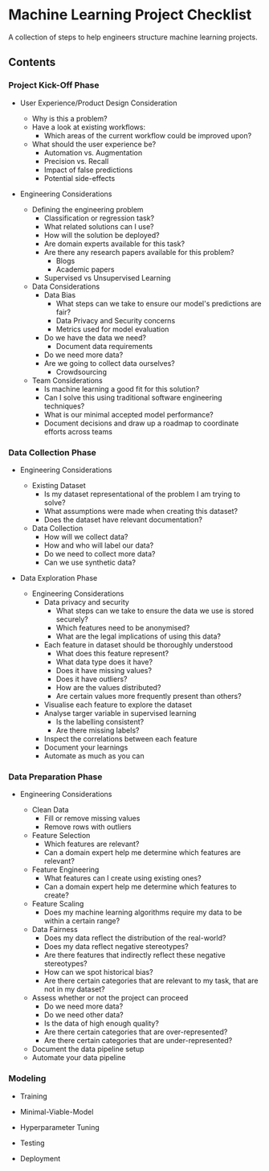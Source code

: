 # Machine Learning Project Checklist

A collection of steps to help engineers structure machine learning projects.

## Contents

### Project Kick-Off Phase

- User Experience/Product Design Consideration
  - Why is this a problem?
  - Have a look at existing workflows:
    - Which areas of the current workflow could be improved upon?
  - What should the user experience be?
    - Automation vs. Augmentation
    - Precision vs. Recall
    - Impact of false predictions
    - Potential side-effects
- Engineering Considerations

  - Defining the engineering problem
    - Classification or regression task?
    - What related solutions can I use?
    - How will the solution be deployed?
    - Are domain experts available for this task?
    - Are there any research papers available for this problem?
      - Blogs
      - Academic papers
    - Supervised vs Unsupervised Learning
  - Data Considerations
    - Data Bias
      - What steps can we take to ensure our model's predictions are fair?
      - Data Privacy and Security concerns
      - Metrics used for model evaluation
    - Do we have the data we need?
      - Document data requirements
    - Do we need more data?
    - Are we going to collect data ourselves?
      - Crowdsourcing
  - Team Considerations
    - Is machine learning a good fit for this solution?
    - Can I solve this using traditional software engineering techniques?
    - What is our minimal accepted model performance?
    - Document decisions and draw up a roadmap to coordinate efforts across teams

### Data Collection Phase

- Engineering Considerations

  - Existing Dataset
    - Is my dataset representational of the problem I am trying to solve?
    - What assumptions were made when creating this dataset?
    - Does the dataset have relevant documentation?
  - Data Collection
    - How will we collect data?
    - How and who will label our data?
    - Do we need to collect more data?
    - Can we use synthetic data?

- Data Exploration Phase

  - Engineering Considerations
    - Data privacy and security
      - What steps can we take to ensure the data we use is stored securely?
      - Which features need to be anonymised?
      - What are the legal implications of using this data?
    - Each feature in dataset should be thoroughly understood
      - What does this feature represent?
      - What data type does it have?
      - Does it have missing values?
      - Does it have outliers?
      - How are the values distributed?
      - Are certain values more frequently present than others?
    - Visualise each feature to explore the dataset
    - Analyse targer variable in supervised learning
      - Is the labelling consistent?
      - Are there missing labels?
    - Inspect the correlations between each feature
    - Document your learnings
    - Automate as much as you can

### Data Preparation Phase

- Engineering Considerations

  - Clean Data
    - Fill or remove missing values
    - Remove rows with outliers
  - Feature Selection
    - Which features are relevant?
    - Can a domain expert help me determine which features are relevant?
  - Feature Engineering
    - What features can I create using existing ones?
    - Can a domain expert help me determine which features to create?
  - Feature Scaling
    - Does my machine learning algorithms require my data to be within a certain range?
  - Data Fairness
    - Does my data reflect the distribution of the real-world?
    - Does my data reflect negative stereotypes?
    - Are there features that indirectly reflect these negative stereotypes?
    - How can we spot historical bias?
    - Are there certain categories that are relevant to my task, that are not in my dataset?
  - Assess whether or not the project can proceed
    - Do we need more data?
    - Do we need other data?
    - Is the data of high enough quality?
    - Are there certain categories that are over-represented?
    - Are there certain categories that are under-represented?
  - Document the data pipeline setup
  - Automate your data pipeline

### Modeling

- Training
- Minimal-Viable-Model
- Hyperparameter Tuning
- Testing

- Deployment
